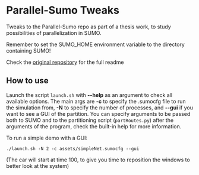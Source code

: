 # Parallel-Sumo Tweaks

Tweaks to the Parallel-Sumo repo as part of a thesis work, to study possibilities of parallelization in SUMO.

Remember to set the SUMO_HOME environment variable to the directory containing SUMO!

Check the [original repository](https://github.com/filloax/Parallel-Sumo) for the full readme

## How to use

Launch the script `launch.sh` with **--help** as an argument to check all available options. The main args are **-c** to specify the .sumocfg file to run the simulation from, **-N** to specify the number of processes, and **--gui** if you want to see a GUI of the partition. You can specify arguments to be passed both to SUMO and to the partitioning script (`partRoutes.py`) after the arguments of the program, check the built-in help for more information.

To run a simple demo with a GUI:

```
./launch.sh -N 2 -c assets/simpleNet.sumocfg --gui
```

(The car will start at time 100, to give you time to reposition the windows to better look at the system)